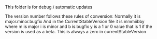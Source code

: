 This folder is for debug / automatic updates

The version number follows these rules of conversion:
Normally it is major.minor.bugfix
And in the CurrentStableVersion file it is
mmmiibby
where m is major
i is minor
and b is bugfix
y is a 1 or 0 value that is 1 if the version is used as a beta. This is always a zero in currentStableVersion